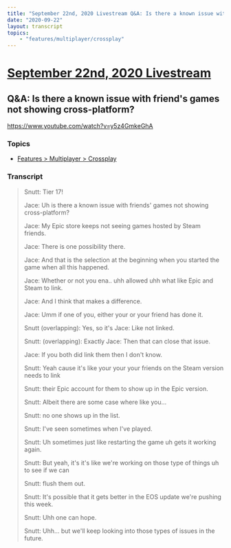 ```yaml
---
title: "September 22nd, 2020 Livestream Q&A: Is there a known issue with friend's games not showing cross-platform?"
date: "2020-09-22"
layout: transcript
topics:
    - "features/multiplayer/crossplay"
---
```

# [September 22nd, 2020 Livestream](../2020-09-22.md)
## Q&A: Is there a known issue with friend's games not showing cross-platform?
https://www.youtube.com/watch?v=y5z4GmkeGhA

### Topics
* [Features > Multiplayer > Crossplay](../topics/features/multiplayer/crossplay.md)

### Transcript

> Snutt: Tier 17!
>
> Jace: Uh is there a known issue with friends' games not showing cross-platform?
>
> Jace: My Epic store keeps not seeing games
hosted by Steam friends.
>
> Jace: There is one possibility there.
>
> Jace: And that is the selection at the beginning
when you started the game when all this happened.
>
> Jace: Whether or not you ena.. uhh allowed
uhh what like Epic and Steam to link.
>
> Jace: And I think that makes a difference.
>
> Jace: Umm if one of you, either your or your
friend has done it.
>
> Snutt (overlapping): Yes, so it's
Jace: Like not linked.
>
> Snutt: (overlapping): Exactly
Jace: Then that can close that issue.
>
> Jace: If you both did link them then I don't
know.
>
> Snutt: Yeah cause it's like your your your
friends on the Steam version needs to link
>
> Snutt: their Epic account for them to show up in
the Epic version.
>
> Snutt: Albeit there are some case where like
you...
>
> Snutt: no one shows up in the list.
>
> Snutt: I've seen sometimes when I've played.
>
> Snutt: Uh sometimes just like restarting the
game uh gets it working again.
>
> Snutt: But yeah, it's it's like we're working
on those type of things uh to see if we can
>
> Snutt: flush them out.
>
> Snutt: It's possible that it gets better in
the EOS update we're pushing this week.
>
> Snutt: Uhh one can hope.
>
> Snutt: Uhh... but we'll keep looking into
those types of issues in the future.
